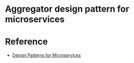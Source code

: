 # Aggregator design pattern for microservices



# Reference
- [Design Patterns for Microservices](https://medium.com/@manishaprabhodhani/design-patterns-for-microservices-20c274edf6a1)